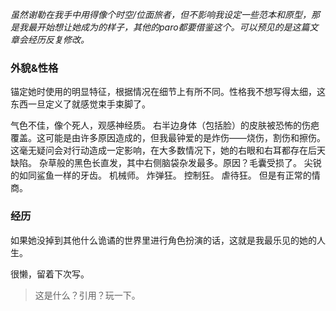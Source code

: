 _虽然谢勒在我手中用得像个时空/位面旅者，但不影响我设定一些范本和原型，那是我最开始想让她成为的样子，其他的paro都要借鉴这个。可以预见的是这篇文章会经历反复修改。_


### 外貌&性格
锚定她时使用的明显特征，根据情况在细节上有所不同。性格我不想写得太细，这东西一旦定义了就感觉束手束脚了。

气色不佳，像个死人，观感神经质。
右半边身体（包括脸）的皮肤被恐怖的伤疤覆盖。这可能是由许多原因造成的，但我最钟爱的是炸伤——烧伤，割伤和擦伤。这毫无疑问会对行动造成一定影响，在大多数情况下，她的右眼和右耳都存在后天缺陷。
杂草般的黑色长直发，其中右侧脑袋杂发最多。原因？毛囊受损了。
尖锐的如同鲨鱼一样的牙齿。
机械师。
炸弹狂。
控制狂。
虐待狂。
但是有正常的情商。


### 经历
如果她没掉到其他什么诡谲的世界里进行角色扮演的话，这就是我最乐见的她的人生。

很懒，留着下次写。

> 这是什么？引用？玩一下。